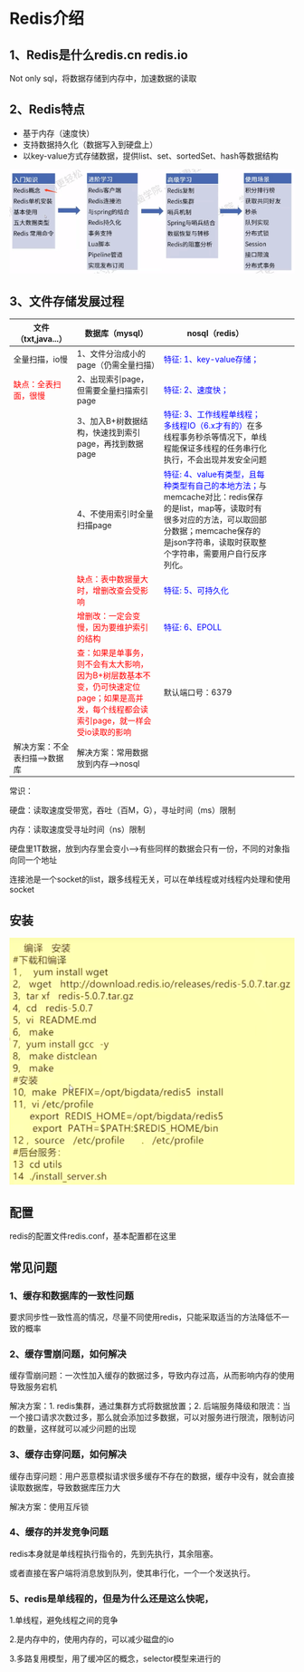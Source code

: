 # Redis介绍

## 1、Redis是什么redis.cn redis.io

Not only sql，将数据存储到内存中，加速数据的读取

## 2、Redis特点

* 基于内存（速度快）
* 支持数据持久化（数据写入到硬盘上）
* 以key-value方式存储数据，提供list、set、sortedSet、hash等数据结构

![1601968845178](imgs\1601968845178.png)

## 3、文件存储发展过程

| 文件（txt,java...） | 数据库（mysql）                                              | nosql（redis） |      |      |      |
| ------------------- | ------------------------------------------------------------ | ---- | ---- | ---- | ---- |
| 全量扫描，io慢      | 1、文件分治成小的page（仍需全量扫描） | <font color="blue">特征: 1、key-value存储；</font> |      |      |      |
| <font color="red">缺点：全表扫面，很慢</font> | 2、出现索引page，但需要全量扫描索引page | <font color="blue">特征: 2、速度快；</font> |      |      |      |
|  | 3、加入B+树数据结构，快速找到索引page，再找到数据page | <font color="blue">特征: 3、工作线程单线程；多线程IO（6.x才有的）</font>在多线程事务秒杀等情况下，单线程能保证多线程的任务串行化执行，不会出现并发安全问题 |      |      |      |
|  | 4、不使用索引时全量扫描page | <font color="blue">特征: 4、value有类型，且每种类型有自己的本地方法；</font>与memcache对比：redis保存的是list，map等，读取时有很多对应的方法，可以取回部分数据；memcache保存的是json字符串，读取时获取整个字符串，需要用户自行反序列化。 |      |      |      |
|  | <font color="red">缺点：表中数据量大时，增删改查会受影响</font> | <font color="blue">特征: 5、可持久化</font> |      |      |      |
|  | <font color="red">增删改：一定会变慢，因为要维护索引的结构</font> | <font color="blue">特征: 6、EPOLL</font> |      |      |      |
|  | <font color="red">查：如果是单事务，则不会有太大影响，因为B+树层数基本不变，仍可快速定位page；如果是高并发，每个线程都会读索引page，就一样会受io读取的影响</font> | 默认端口号：6379 |      |      |      |
| 解决方案：不全表扫描—>数据库 | 解决方案：常用数据放到内存—>nosql |      |      |      |      |
常识：

硬盘：读取速度受带宽，吞吐（百M，G），寻址时间（ms）限制

内存：读取速度受寻址时间（ns）限制

硬盘里1T数据，放到内存里会变小—>有些同样的数据会只有一份，不同的对象指向同一个地址

连接池是一个socket的list，跟多线程无关，可以在单线程或对线程内处理和使用socket

## 安装

![1602038845001](imgs\1602038845001.png)

## 配置

redis的配置文件redis.conf，基本配置都在这里

## 常见问题

### 1、缓存和数据库的一致性问题

要求同步性一致性高的情况，尽量不同使用redis，只能采取适当的方法降低不一致的概率

### 2、缓存雪崩问题，如何解决

缓存雪崩问题：一次性加入缓存的数据过多，导致内存过高，从而影响内存的使用导致服务宕机

解决方案：1. redis集群，通过集群方式将数据放置；2. 后端服务降级和限流：当一个接口请求次数过多，那么就会添加过多数据，可以对服务进行限流，限制访问的数量，这样就可以减少问题的出现

### 3、缓存击穿问题，如何解决

缓存击穿问题：用户恶意模拟请求很多缓存不存在的数据，缓存中没有，就会直接读取数据库，导致数据库压力大

解决方案：使用互斥锁

### 4、缓存的并发竞争问题

redis本身就是单线程执行指令的，先到先执行，其余阻塞。

或者直接在客户端将消息放到队列，使其串行化，一个一个发送执行。

### 5、redis是单线程的，但是为什么还是这么快呢，

1.单线程，避免线程之间的竞争

2.是内存中的，使用内存的，可以减少磁盘的io

3.多路复用模型，用了缓冲区的概念，selector模型来进行的

